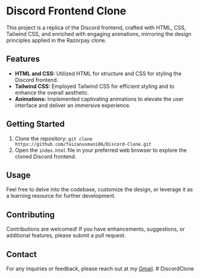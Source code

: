 # Discord Frontend Clone

This project is a replica of the Discord frontend, crafted with HTML, CSS, Tailwind CSS, and enriched with engaging animations, mirroring the design principles applied in the Razorpay clone.

## Features

- **HTML and CSS:** Utilized HTML for structure and CSS for styling the Discord frontend.
- **Tailwind CSS:** Employed Tailwind CSS for efficient styling and to enhance the overall aesthetic.
- **Animations:** Implemented captivating animations to elevate the user interface and deliver an immersive experience.

## Getting Started

1. Clone the repository: `git clone https://github.com/faizanusmani06/Discord-Clone.git`
2. Open the `index.html` file in your preferred web browser to explore the cloned Discord frontend.

## Usage

Feel free to delve into the codebase, customize the design, or leverage it as a learning resource for further development.

## Contributing

Contributions are welcomed! If you have enhancements, suggestions, or additional features, please submit a pull request.

## Contact

For any inquiries or feedback, please reach out at my [Gmail](mailto:faizanusmani06@gmail.com).
#   D i s c o r d C l o n e  
 